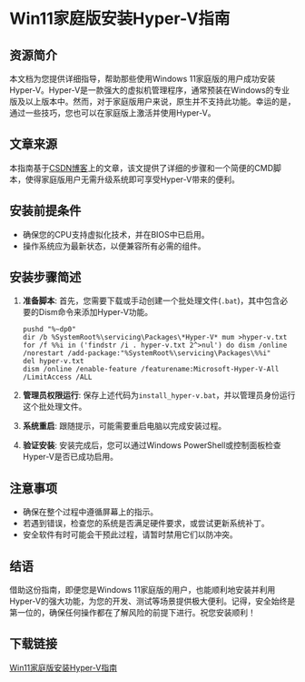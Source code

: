 # Win11家庭版安装Hyper-V指南

## 资源简介
本文档为您提供详细指导，帮助那些使用Windows 11家庭版的用户成功安装Hyper-V。Hyper-V是一款强大的虚拟机管理程序，通常预装在Windows的专业版及以上版本中。然而，对于家庭版用户来说，原生并不支持此功能。幸运的是，通过一些技巧，您也可以在家庭版上激活并使用Hyper-V。

## 文章来源
本指南基于[CSDN博客](https://blog.csdn.net/alang10241024/article/details/136431123)上的文章，该文提供了详细的步骤和一个简便的CMD脚本，使得家庭版用户无需升级系统即可享受Hyper-V带来的便利。

## 安装前提条件
- 确保您的CPU支持虚拟化技术，并在BIOS中已启用。
- 操作系统应为最新状态，以便兼容所有必需的组件。

## 安装步骤简述
1. **准备脚本**: 首先，您需要下载或手动创建一个批处理文件(`.bat`)，其中包含必要的Dism命令来添加Hyper-V功能。
   
   ```batch
   pushd "%~dp0"
   dir /b %SystemRoot%\servicing\Packages\*Hyper-V* mum >hyper-v.txt
   for /f %%i in ('findstr /i . hyper-v.txt 2^>nul') do dism /online /norestart /add-package:"%SystemRoot%\servicing\Packages\%%i"
   del hyper-v.txt
   dism /online /enable-feature /featurename:Microsoft-Hyper-V-All /LimitAccess /ALL
   ```

2. **管理员权限运行**: 保存上述代码为`install_hyper-v.bat`，并以管理员身份运行这个批处理文件。
   
3. **系统重启**: 跟随提示，可能需要重启电脑以完成安装过程。

4. **验证安装**: 安装完成后，您可以通过Windows PowerShell或控制面板检查Hyper-V是否已成功启用。

## 注意事项
- 确保在整个过程中遵循屏幕上的指示。
- 若遇到错误，检查您的系统是否满足硬件要求，或尝试更新系统补丁。
- 安全软件有时可能会干预此过程，请暂时禁用它们以防冲突。

## 结语
借助这份指南，即便您是Windows 11家庭版的用户，也能顺利地安装并利用Hyper-V的强大功能，为您的开发、测试等场景提供极大便利。记得，安全始终是第一位的，确保任何操作都在了解风险的前提下进行。祝您安装顺利！

## 下载链接

[Win11家庭版安装Hyper-V指南](https://pan.quark.cn/s/5645a5ea3208)
